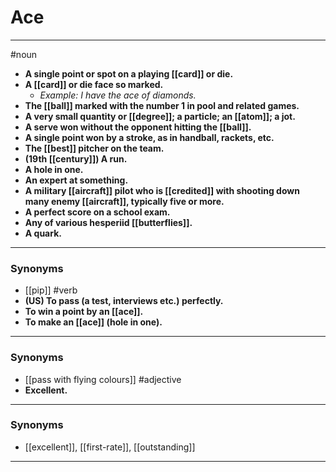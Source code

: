 # Ace
---
#noun
- **A single point or spot on a playing [[card]] or die.**
- **A [[card]] or die face so marked.**
	- _Example: I have the ace of diamonds._
- **The [[ball]] marked with the number 1 in pool and related games.**
- **A very small quantity or [[degree]]; a particle; an [[atom]]; a jot.**
- **A serve won without the opponent hitting the [[ball]].**
- **A single point won by a stroke, as in handball, rackets, etc.**
- **The [[best]] pitcher on the team.**
- **(19th [[century]]) A run.**
- **A hole in one.**
- **An expert at something.**
- **A military [[aircraft]] pilot who is [[credited]] with shooting down many enemy [[aircraft]], typically five or more.**
- **A perfect score on a school exam.**
- **Any of various hesperiid [[butterflies]].**
- **A quark.**
---
### Synonyms
- [[pip]]
#verb
- **(US) To pass (a test, interviews etc.) perfectly.**
- **To win a point by an [[ace]].**
- **To make an [[ace]] (hole in one).**
---
### Synonyms
- [[pass with flying colours]]
#adjective
- **Excellent.**
---
### Synonyms
- [[excellent]], [[first-rate]], [[outstanding]]
---
